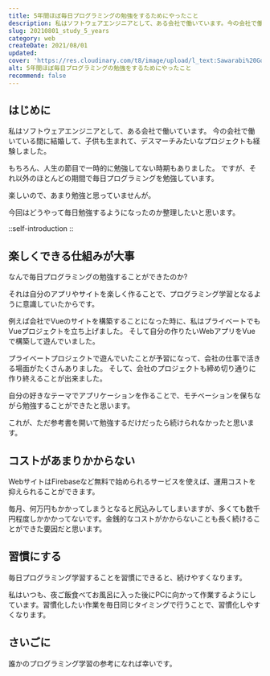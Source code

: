 ```yaml
---
title: 5年間ほぼ毎日プログラミングの勉強をするためにやったこと
description: 私はソフトウェアエンジニアとして、ある会社で働いています。今の会社で働いている間に結婚して、子供も生まれて、デスマーチみたいなプロジェクトも経験しました。もちろん、人生の節目で一時的に勉強してない時期もありました。ですが、それ以外のほとんどの期間で毎日プログラミングを勉強しています。
slug: 20210801_study_5_years
category: web
createDate: 2021/08/01
updated: 
cover: 'https://res.cloudinary.com/t8/image/upload/l_text:Sawarabi%20Gothic_90_bold:5年間毎日プログラミングの勉強をする為にやったこと,co_rgb:fff,w_620,c_fit/v1642574453/aaron-burden-QJDzYT_K8Xg-unsplash_1_xaxykh.png'
alt: 5年間ほぼ毎日プログラミングの勉強をするためにやったこと
recommend: false
---
```

## はじめに



私はソフトウェアエンジニアとして、ある会社で働いています。
今の会社で働いている間に結婚して、子供も生まれて、デスマーチみたいなプロジェクトも経験しました。

もちろん、人生の節目で一時的に勉強してない時期もありました。
ですが、それ以外のほとんどの期間で毎日プログラミングを勉強しています。

楽しいので、あまり勉強と思っていませんが。

今回はどうやって毎日勉強するようになったのか整理したいと思います。

::self-introduction
::

## 楽しくできる仕組みが大事
なんで毎日プログラミングの勉強することができたのか?

それは自分のアプリやサイトを楽しく作ることで、プログラミング学習となるように意識していたからです。

例えば会社でVueのサイトを構築することになった時に、私はプライベートでもVueプロジェクトを立ち上げました。
そして自分の作りたいWebアプリをVueで構築して遊んでいました。

プライベートプロジェクトで遊んでいたことが予習になって、会社の仕事で活きる場面がたくさんありました。
そして、会社のプロジェクトも締め切り通りに作り終えることが出来ました。

自分の好きなテーマでアプリケーションを作ることで、モチベーションを保ちながら勉強することができたと思います。

これが、ただ参考書を開いて勉強するだけだったら続けられなかったと思います。

## コストがあまりかからない

WebサイトはFirebaseなど無料で始められるサービスを使えば、運用コストを抑えられることができます。

毎月、何万円もかかってしまうとなると尻込みしてしまいますが、多くても数千円程度しかかかってないです。金銭的なコストがかからないことも長く続けることができた要因だと思います。

## 習慣にする

毎日プログラミング学習することを習慣にできると、続けやすくなります。

私はいつも、夜ご飯食べてお風呂に入った後にPCに向かって作業するようにしています。習慣化したい作業を毎日同じタイミングで行うことで、習慣化しやすくなります。


## さいごに

誰かのプログラミング学習の参考になれば幸いです。

